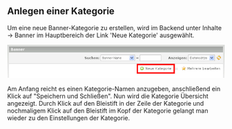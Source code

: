 ## Anlegen einer Kategorie

Um eine neue Banner-Kategorie zu erstellen, wird im Backend unter Inhalte ->
Banner im Hauptbereich der Link 'Neue Kategorie' ausgewählt.

![Anlegen einer Kategorie](images/banner_de_backend_kategorie_neu.jpg)

Am Anfang reicht es einen Kategorie-Namen anzugeben, anschließend ein Klick auf
"Speichern und Schließen". Nun wird die Kategorie Übersicht angezeigt.
Durch Klick auf den Bleistift in der Zeile der Kategorie und nochmaligem Klick
auf den Bleistift im Kopf der Kategorie gelangt man wieder zu den Einstellungen
der Kategorie.
